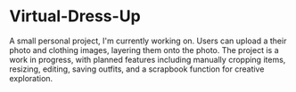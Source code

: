 # Virtual-Dress-Up

A small personal project, I'm currently working on. Users can upload a their photo and clothing images, layering them onto the photo. The project is a work in progress, with planned features including  manually cropping items, resizing, editing, saving outfits, and a scrapbook function for creative exploration. 
